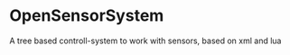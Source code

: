 OpenSensorSystem
================

A tree based controll-system to work with sensors, based on xml and lua
